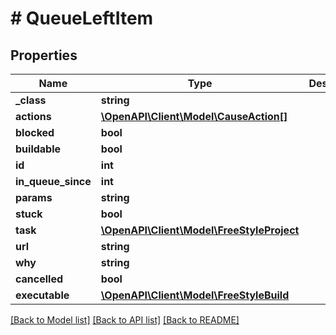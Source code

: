 # # QueueLeftItem

## Properties

Name | Type | Description | Notes
------------ | ------------- | ------------- | -------------
**_class** | **string** |  | [optional]
**actions** | [**\OpenAPI\Client\Model\CauseAction[]**](CauseAction.md) |  | [optional]
**blocked** | **bool** |  | [optional]
**buildable** | **bool** |  | [optional]
**id** | **int** |  | [optional]
**in_queue_since** | **int** |  | [optional]
**params** | **string** |  | [optional]
**stuck** | **bool** |  | [optional]
**task** | [**\OpenAPI\Client\Model\FreeStyleProject**](FreeStyleProject.md) |  | [optional]
**url** | **string** |  | [optional]
**why** | **string** |  | [optional]
**cancelled** | **bool** |  | [optional]
**executable** | [**\OpenAPI\Client\Model\FreeStyleBuild**](FreeStyleBuild.md) |  | [optional]

[[Back to Model list]](../../README.md#models) [[Back to API list]](../../README.md#endpoints) [[Back to README]](../../README.md)
